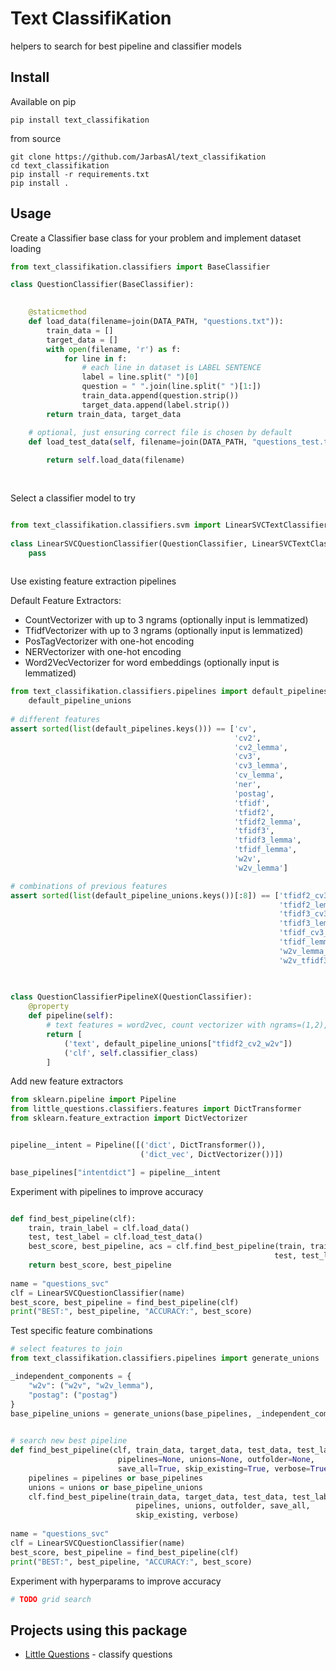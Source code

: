 # Text ClassifiKation

helpers to search for best pipeline and classifier models

 
## Install

Available on pip

    pip install text_classifikation
    
from source

    git clone https://github.com/JarbasAl/text_classifikation
    cd text_classifikation
    pip install -r requirements.txt
    pip install .
    
## Usage

Create a Classifier base class for your problem and implement dataset loading

```python
from text_classifikation.classifiers import BaseClassifier

class QuestionClassifier(BaseClassifier):   
    

    @staticmethod    
    def load_data(filename=join(DATA_PATH, "questions.txt")):        
        train_data = []
        target_data = []
        with open(filename, 'r') as f:
            for line in f:
                # each line in dataset is LABEL SENTENCE 
                label = line.split(" ")[0]
                question = " ".join(line.split(" ")[1:])
                train_data.append(question.strip())
                target_data.append(label.strip())
        return train_data, target_data

    # optional, just ensuring correct file is chosen by default
    def load_test_data(self, filename=join(DATA_PATH, "questions_test.txt")):
        
        return self.load_data(filename)
        
        
```

Select a classifier model to try
```python

from text_classifikation.classifiers.svm import LinearSVCTextClassifier
    
class LinearSVCQuestionClassifier(QuestionClassifier, LinearSVCTextClassifier):
    pass
    
```

Use existing feature extraction pipelines

Default Feature Extractors:

- CountVectorizer with up to 3 ngrams (optionally input is lemmatized)
- TfidfVectorizer with up to 3 ngrams (optionally input is lemmatized)
- PosTagVectorizer with one-hot encoding
- NERVectorizer with one-hot encoding
- Word2VecVectorizer for word embeddings (optionally input is lemmatized)

```python
from text_classifikation.classifiers.pipelines import default_pipelines, \
    default_pipeline_unions
    
# different features
assert sorted(list(default_pipelines.keys())) == ['cv',
                                                  'cv2',
                                                  'cv2_lemma',
                                                  'cv3',
                                                  'cv3_lemma',
                                                  'cv_lemma',
                                                  'ner',
                                                  'postag',
                                                  'tfidf',
                                                  'tfidf2',
                                                  'tfidf2_lemma',
                                                  'tfidf3',
                                                  'tfidf3_lemma',
                                                  'tfidf_lemma',
                                                  'w2v',
                                                  'w2v_lemma']

# combinations of previous features
assert sorted(list(default_pipeline_unions.keys())[:8]) == ['tfidf2_cv3_lemma',
                                                            'tfidf2_lemma_cv3_w2v_lemma',
                                                            'tfidf3_cv3_w2v_lemma',
                                                            'tfidf3_lemma_cv2_lemma_w2v_lemma',
                                                            'tfidf_cv3_lemma_w2v_lemma',
                                                            'tfidf_lemma_cv2_w2v_lemma',
                                                            'w2v_lemma_cv3_tfidf3',
                                                            'w2v_tfidf3_lemma']
                                                            
                                                            

class QuestionClassifierPipelineX(QuestionClassifier):
    @property
    def pipeline(self):
        # text features = word2vec, count vectorizer with ngrams=(1,2), tfidf with with ngrams=(1,2)
        return [
            ('text', default_pipeline_unions["tfidf2_cv2_w2v"])
            ('clf', self.classifier_class)
        ]
```

Add new feature extractors

```python
from sklearn.pipeline import Pipeline
from little_questions.classifiers.features import DictTransformer
from sklearn.feature_extraction import DictVectorizer


pipeline__intent = Pipeline([('dict', DictTransformer()),
                             ('dict_vec', DictVectorizer())])

base_pipelines["intentdict"] = pipeline__intent
```

Experiment with pipelines to improve accuracy
```python

def find_best_pipeline(clf):
    train, train_label = clf.load_data()
    test, test_label = clf.load_test_data()
    best_score, best_pipeline, acs = clf.find_best_pipeline(train, train_label,
                                                           test, test_label)
    return best_score, best_pipeline
    
name = "questions_svc"
clf = LinearSVCQuestionClassifier(name)
best_score, best_pipeline = find_best_pipeline(clf)
print("BEST:", best_pipeline, "ACCURACY:", best_score)
```


Test specific feature combinations

```python
# select features to join
from text_classifikation.classifiers.pipelines import generate_unions

_independent_components = {
    "w2v": ("w2v", "w2v_lemma"),
    "postag": ("postag")
}
base_pipeline_unions = generate_unions(base_pipelines, _independent_components)
    

# search new best pipeline
def find_best_pipeline(clf, train_data, target_data, test_data, test_label, 
                        pipelines=None, unions=None, outfolder=None, 
                        save_all=True, skip_existing=True, verbose=True):
    pipelines = pipelines or base_pipelines
    unions = unions or base_pipeline_unions
    clf.find_best_pipeline(train_data, target_data, test_data, test_label, 
                            pipelines, unions, outfolder, save_all, 
                            skip_existing, verbose)   
                              
name = "questions_svc"
clf = LinearSVCQuestionClassifier(name)
best_score, best_pipeline = find_best_pipeline(clf)
print("BEST:", best_pipeline, "ACCURACY:", best_score)                 
```

Experiment with hyperparams to improve accuracy
```python
# TODO grid search
```

## Projects using this package

- [Little Questions](https://github.com/JarbasAl/little_questions) - classify questions